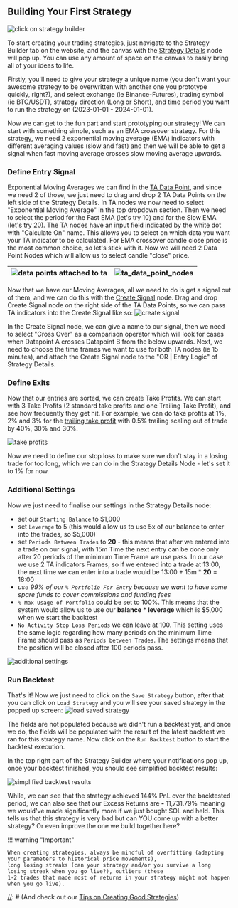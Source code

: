 ## Building Your First Strategy

![click on strategy builder](images/click_on_strategy_builder.png)

To start creating your trading strategies, just navigate to the Strategy Builder tab on the website, and the canvas with the
[Strategy Details](/docs/strategy_nodes/Strategy_Details.md) node will pop up. You can use any amount of space on the 
canvas to easily bring all of your ideas to life.

Firstly, you'll need to give your strategy a unique name (you don't want your awesome strategy to be overwritten with 
another one you prototype quickly, right?), and select exchange (ie Binance-Futures), trading symbol (ie BTC/USDT), 
strategy direction (Long or Short), and time period you want to run the strategy on (2023-01-01 - 2024-01-01).

Now we can get to the fun part and start prototyping our strategy! We can start with something simple, such as an EMA 
crossover strategy. For this strategy, we need 2 exponential moving average (EMA) indicators with different averaging values 
(slow and fast) and then we will be able to get a signal when fast moving average crosses slow moving average upwards. 

### Define Entry Signal

Exponential Moving Averages we can find in the [TA Data Point](/docs/data_nodes/TA_Data_Point.md), and 
since we need 2 of those, we just need to drag and drop 2 TA Data Points on the left side of the Strategy Details. In 
TA nodes we now need to select "Exponential Moving Average" in the top dropdown section. Then we need to select the period 
for the Fast EMA (let's try 10) and for the Slow EMA (let's try 20). The TA nodes have an input field indicated by the 
white dot with "Calculate On" name. This allows you to select on which data you want your TA indicator to be calculated.
For EMA crossover candle close price is the most common choice, so let's stick with it. Now we will need 2 Data Point 
Nodes which will allow us to select candle "close" price.  

| ![data points attached to ta](images/getting_started_data_points_attached_to_ta.png) | ![ta_data_point_nodes](images/building_your_first_strategy_ta_nodes_selected.png) |
|--------------------------------------------------------------------------------------|-----------------------------------------------------------------------------------|

Now that we have our Moving Averages, all we need to do is get a signal out of them, and we can do this with the 
[Create Signal](/docs/strategy_nodes/Create_Signal.md) node. Drag and drop Create Signal node on the right side of the TA Data Points, so we can pass TA
indicators into the Create Signal like so: ![create signal](images/getting_started_create_signal.png)

In the Create Signal node, we can give a name to our signal, then we need to select "Cross Over" as a comparison 
operator which will look for cases when Datapoint A crosses Datapoint B from the below upwards. Next, we need to choose 
the time frames we want to use for both TA nodes (ie 15 minutes), and attach the Create Signal node to the 
"OR | Entry Logic" of Strategy Details. 

### Define Exits

Now that our entries are sorted, we can create Take Profits. We can start with 3 Take Profits (2 standard take profits 
and one Trailing Take Profit), and see how frequently they get hit. For example, we can do take profits at 1%, 2% and 3%
for the [trailing take profit](/docs/strategy_nodes/Trailing_Take_Profit.md) with 0.5% trailing scaling out of trade by 
40%, 30% and 30%.

![take profits](images/getting_started_take_profits.png)

Now we need to define our stop loss to make sure we don't stay in a losing trade for too long, which we can do in the 
Strategy Details Node - let's set it to 1% for now. 

### Additional Settings

Now we just need to finalise our settings in the Strategy Details node:
* set our `Starting Balance` to $1,000
* set `Leverage` to 5 (this would allow us to use 5x of our balance to enter into the trades, so $5,000)
* set `Periods Between Trades` to **20** - this means that after we entered into a trade on our signal, with 15m Time 
  the next entry can be done only after 20 periods of the minimum Time Frame we use pass. In our case we use 2 TA indicators 
  Frames, so if we entered into a trade at 13:00, the next time we can enter into a trade would be 
  13:00 + 15m * **20** = 18:00
* _use 99% of our `% Portfolio For Entry` because we want to have some spare funds to cover commissions and funding fees_
* `% Max Usage of Portfolio` could be set to 100%. This means that the system would allow us to use our **balance** * 
  **leverage** which is $5,000 when we start the backtest
* `No Activity Stop Loss Periods` we can leave at 100. This setting uses the same logic regarding how many periods on 
  the minimum Time Frame should pass as `Periods between Trades`. The settings means that the position will be closed 
  after 100 periods pass.

![additional settings](images/getting_started_additional_settings.png)

### Run Backtest

That's it! Now we just need to click on the `Save Strategy` button, after that you can click on `Load Strategy` and you
will see your saved strategy in the popped up screen:
![load saved strategy](images/getting_started_load_saved_strategy.png)

The fields are not populated because we didn't run a backtest yet, and once we do, the fields will be populated with the
result of the latest backtest we ran for this strategy name. Now click on the `Run Backtest` button to start the 
backtest execution.

In the top right part of the Strategy Builder where your notifications pop up, once your backtest finished, you should 
see simplified backtest results: 

![simplified backtest results](images/minimised_backtest_result.png)

While, we can see that the strategy achieved 144% PnL over the backtested period, we can also see that our Excess 
Returns are **-** 11,731.79% meaning we would've made significantly more if we just bought SOL and held. This
tells us that this strategy is very bad but can YOU come up with a better strategy? Or even improve the one we build 
together here?

!!! warning "Important"
      
    When creating strategies, always be mindful of overfitting (adapting your parameters to historical price movements),
    long losing streaks (can your strategy and/or you survive a long losing streak when you go live?), outliers (these 
    1-2 trades that made most of returns in your strategy might not happen when you go live).

[//]: # (Also, check out our guide on [Understanding Backtest Results]&#40;Understanding_backtest_results.md&#41; )

[//]: # (And check out our [Tips on Creating Good Strategies](Tips_on_creating_good_strategies.md))

